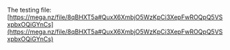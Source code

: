 The testing file: [https://mega.nz/file/8qBHXT5a#QuxX6XmbjO5WzKpCi3XepFwROQpQ5VSxpbxOQiGYnCs](https://mega.nz/file/8qBHXT5a#QuxX6XmbjO5WzKpCi3XepFwROQpQ5VSxpbxOQiGYnCs)
